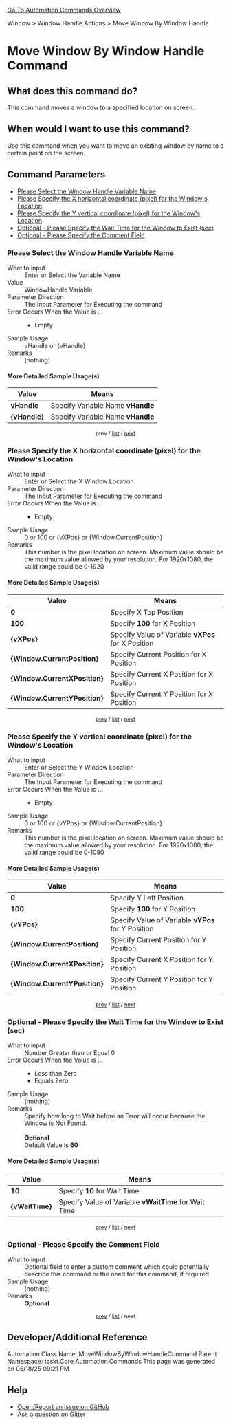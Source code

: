 <!--TITLE: Move Window By Window Handle Command -->
<!-- SUBTITLE: a command in the Window group. -->
[Go To Automation Commands Overview](/automation-commands.md)


Window &gt; Window Handle Actions &gt; Move Window By Window Handle


# Move Window By Window Handle Command


## What does this command do?
This command moves a window to a specified location on screen.


## When would I want to use this command?
Use this command when you want to move an existing window by name to a certain point on the screen.


<a id="param_list"></a>
## Command Parameters
- [Please Select the Window Handle Variable Name](#param_0)
- [Please Specify the X horizontal coordinate (pixel) for the Window's Location](#param_1)
- [Please Specify the Y vertical coordinate (pixel) for the Window's Location](#param_2)
- [Optional - Please Specify the Wait Time for the Window to Exist (sec)](#param_3)
- [Optional - Please Specify the Comment Field](#param_4)


<a id="param_0"></a>
### Please Select the Window Handle Variable Name


<dl>
<dt>What to input</dt><dd>Enter or Select the Variable Name</dd>
<dt>Value</dt><dd>WindowHandle Variable</dd>
<dt>Parameter Direction</dt><dd>The Input Parameter for Executing the command</dd>
<dt>Error Occurs When the Value is ...</dt><dd><ul>
<li>Empty</li>
</ul></dd>
<dt>Sample Usage</dt><dd>vHandle or {vHandle}</dd>
<dt>Remarks</dt><dd>(nothing)</dd>
</dl>




#### More Detailed Sample Usage(s)
| Value | Means |
|---|---|
| <strong>vHandle</strong> | Specify Variable Name **vHandle** |
| <strong>{vHandle}</strong> | Specify Variable Name **vHandle** |


<div style="font-size: 90%; text-align: center">


prev / [list](#param_list) / [next](#param_1)


</div>


<a id="param_1"></a>
### Please Specify the X horizontal coordinate (pixel) for the Window's Location


<dl>
<dt>What to input</dt><dd>Enter or Select the X Window Location</dd>
<dt>Parameter Direction</dt><dd>The Input Parameter for Executing the command</dd>
<dt>Error Occurs When the Value is ...</dt><dd><ul>
<li>Empty</li>
</ul></dd>
<dt>Sample Usage</dt><dd>0 or 100 or {vXPos} or {Window.CurrentPosition}</dd>
<dt>Remarks</dt><dd>This number is the pixel location on screen. Maximum value should be the maximum value allowed by your resolution. For 1920x1080, the valid range could be 0-1920</dd>
</dl>




#### More Detailed Sample Usage(s)
| Value | Means |
|---|---|
| <strong>0</strong> | Specify X Top Position |
| <strong>100</strong> | Specify **100** for X Position |
| <strong>{vXPos}</strong> | Specify Value of Variable **vXPos** for X Position |
| <strong>{Window.CurrentPosition}</strong> | Specify Current Position for X Position |
| <strong>{Window.CurrentXPosition}</strong> | Specify Current X Position for X Position |
| <strong>{Window.CurrentYPosition}</strong> | Specify Current Y Position for X Position |


<div style="font-size: 90%; text-align: center">


[prev](#param_1) / [list](#param_list) / [next](#param_2)


</div>


<a id="param_2"></a>
### Please Specify the Y vertical coordinate (pixel) for the Window's Location


<dl>
<dt>What to input</dt><dd>Enter or Select the Y Window Location</dd>
<dt>Parameter Direction</dt><dd>The Input Parameter for Executing the command</dd>
<dt>Error Occurs When the Value is ...</dt><dd><ul>
<li>Empty</li>
</ul></dd>
<dt>Sample Usage</dt><dd>0 or 100 or {vYPos} or {Window.CurrentPosition}</dd>
<dt>Remarks</dt><dd>This number is the pixel location on screen. Maximum value should be the maximum value allowed by your resolution. For 1920x1080, the valid range could be 0-1080</dd>
</dl>




#### More Detailed Sample Usage(s)
| Value | Means |
|---|---|
| <strong>0</strong> | Specify Y Left Position |
| <strong>100</strong> | Specify **100** for Y Position |
| <strong>{vYPos}</strong> | Specify Value of Variable **vYPos** for Y Position |
| <strong>{Window.CurrentPosition}</strong> | Specify Current Position for Y Position |
| <strong>{Window.CurrentXPosition}</strong> | Specify Current X Position for Y Position |
| <strong>{Window.CurrentYPosition}</strong> | Specify Current Y Position for Y Position |


<div style="font-size: 90%; text-align: center">


[prev](#param_2) / [list](#param_list) / [next](#param_3)


</div>


<a id="param_3"></a>
### Optional - Please Specify the Wait Time for the Window to Exist (sec)


<dl>
<dt>What to input</dt><dd>Number Greater than or Equal 0</dd>
<dt>Error Occurs When the Value is ...</dt><dd><ul>
<li>Less than Zero</li>
<li>Equals Zero</li>
</ul></dd>
<dt>Sample Usage</dt><dd>(nothing)</dd>
<dt>Remarks</dt><dd>Specify how long to Wait before an Error will occur because the Window is Not Found.<br><br>
<strong>Optional</strong><br>Default Value is <strong>60</strong></dd>
</dl>




#### More Detailed Sample Usage(s)
| Value | Means |
|---|---|
| <strong>10</strong> | Specify **10** for Wait Time |
| <strong>{vWaitTime}</strong> | Specify Value of Variable **vWaitTime** for Wait Time |


<div style="font-size: 90%; text-align: center">


[prev](#param_3) / [list](#param_list) / [next](#param_4)


</div>


<a id="param_4"></a>
### Optional - Please Specify the Comment Field


<dl>
<dt>What to input</dt><dd>Optional field to enter a custom comment which could potentially describe this command or the need for this command, if required</dd>
<dt>Sample Usage</dt><dd>(nothing)</dd>
<dt>Remarks</dt><dd><strong>Optional</strong><br></dd>
</dl>




<div style="font-size: 90%; text-align: center">


[prev](#param_4) / [list](#param_list) / next


</div>


## Developer/Additional Reference
Automation Class Name: MoveWindowByWindowHandleCommand
Parent Namespace: taskt.Core.Automation.Commands
This page was generated on 05/18/25 09:21 PM


## Help
- [Open/Report an issue on GitHub](https://github.com/rcktrncn/taskt/issues/new)
- [Ask a question on Gitter](https://gitter.im/taskt-rpa/Lobby)
